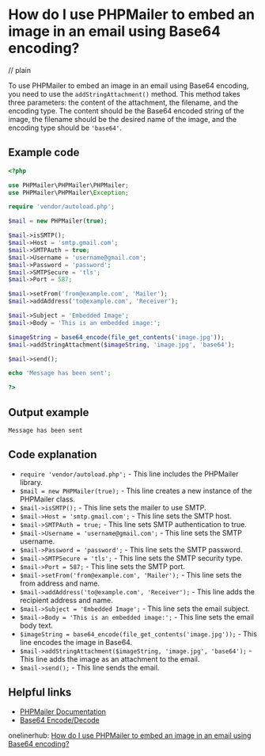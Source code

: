 # How do I use PHPMailer to embed an image in an email using Base64 encoding?
// plain

To use PHPMailer to embed an image in an email using Base64 encoding, you need to use the `addStringAttachment()` method. This method takes three parameters: the content of the attachment, the filename, and the encoding type. The content should be the Base64 encoded string of the image, the filename should be the desired name of the image, and the encoding type should be `'base64'`.

## Example code

```php
<?php

use PHPMailer\PHPMailer\PHPMailer;
use PHPMailer\PHPMailer\Exception;

require 'vendor/autoload.php';

$mail = new PHPMailer(true);

$mail->isSMTP();
$mail->Host = 'smtp.gmail.com';
$mail->SMTPAuth = true;
$mail->Username = 'username@gmail.com';
$mail->Password = 'password';
$mail->SMTPSecure = 'tls';
$mail->Port = 587;

$mail->setFrom('from@example.com', 'Mailer');
$mail->addAddress('to@example.com', 'Receiver');

$mail->Subject = 'Embedded Image';
$mail->Body = 'This is an embedded image:';

$imageString = base64_encode(file_get_contents('image.jpg'));
$mail->addStringAttachment($imageString, 'image.jpg', 'base64');

$mail->send();

echo 'Message has been sent';

?>
```

## Output example

```
Message has been sent
```

## Code explanation


- `require 'vendor/autoload.php';` - This line includes the PHPMailer library.
- `$mail = new PHPMailer(true);` - This line creates a new instance of the PHPMailer class.
- `$mail->isSMTP();` - This line sets the mailer to use SMTP.
- `$mail->Host = 'smtp.gmail.com';` - This line sets the SMTP host.
- `$mail->SMTPAuth = true;` - This line sets SMTP authentication to true.
- `$mail->Username = 'username@gmail.com';` - This line sets the SMTP username.
- `$mail->Password = 'password';` - This line sets the SMTP password.
- `$mail->SMTPSecure = 'tls';` - This line sets the SMTP security type.
- `$mail->Port = 587;` - This line sets the SMTP port.
- `$mail->setFrom('from@example.com', 'Mailer');` - This line sets the from address and name.
- `$mail->addAddress('to@example.com', 'Receiver');` - This line adds the recipient address and name.
- `$mail->Subject = 'Embedded Image';` - This line sets the email subject.
- `$mail->Body = 'This is an embedded image:';` - This line sets the email body text.
- `$imageString = base64_encode(file_get_contents('image.jpg'));` - This line encodes the image in Base64.
- `$mail->addStringAttachment($imageString, 'image.jpg', 'base64');` - This line adds the image as an attachment to the email.
- `$mail->send();` - This line sends the email.

## Helpful links

- [PHPMailer Documentation](https://github.com/PHPMailer/PHPMailer)
- [Base64 Encode/Decode](https://www.base64encode.org/)

onelinerhub: [How do I use PHPMailer to embed an image in an email using Base64 encoding?](https://onelinerhub.com/phpmailer/how-do-i-use-phpmailer-to-embed-an-image-in-an-email-using-base---encoding)